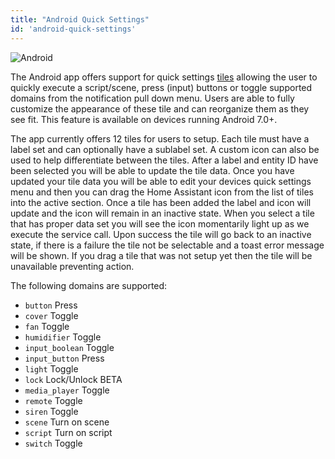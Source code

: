 ```yaml
---
title: "Android Quick Settings"
id: 'android-quick-settings'
---
```


![Android](/assets/android.svg)<br />

The Android app offers support for quick settings [tiles](https://developer.android.com/reference/android/service/quicksettings/TileService) allowing the user to quickly execute a script/scene, press (input) buttons or toggle supported domains from the notification pull down menu. Users are able to fully customize the appearance of these tile and can reorganize them as they see fit. This feature is available on devices running Android 7.0+.

The app currently offers 12 tiles for users to setup. Each tile must have a label set and can optionally have a sublabel set. A custom icon can also be used to help differentiate between the tiles. After a label and entity ID have been selected you will be able to update the tile data. Once you have updated your tile data you will be able to edit your devices quick settings menu and then you can drag the Home Assistant icon from the list of tiles into the active section. Once a tile has been added the label and icon will update and the icon will remain in an inactive state. When you select a tile that has proper data set you will see the icon momentarily light up as we execute the service call. Upon success the tile will go back to an inactive state, if there is a failure the tile not be selectable and a toast error message will be shown. If you drag a tile that was not setup yet then the tile will be unavailable preventing action.

The following domains are supported: 

*  `button` Press
*  `cover` Toggle
*  `fan` Toggle
*  `humidifier` Toggle
*  `input_boolean` Toggle
*  `input_button` Press
*  `light` Toggle
*  `lock` Lock/Unlock <span class='beta'>BETA</span>
*  `media_player` Toggle
*  `remote` Toggle
*  `siren` Toggle
*  `scene` Turn on scene
*  `script` Turn on script
*  `switch` Toggle
